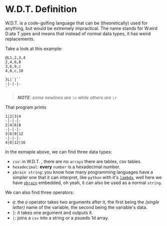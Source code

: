 # W.D.T. Definition

W.D.T. is a code-golfing language that can be (theoretically) used for anything, but would be extremely impractical.
The name stands for W.eird D.ata T.ypes and means that instead of normal data types, it has weird replacements.

Take a look at this example:
```
@L1,2,3,4
2,4,6,8
3,6,9,c
4,8,c,10
}L|`|``
-|-|-|-
````

> _**NOTE**: some newlines are `\n` while others are `\r`_

That program prints
```
1|2|3|4
-|-|-|-
2|4|6|8
-|-|-|-
3|6|9|12
-|-|-|-
4|8|12|16
```

In the exmaple above, we can find three data types:
* `csv`: in W.D.T. , there are no `arrays` there are tables, csv tables.
* `hexadecimal`: **every** `number` is a hexadecimal number.
* `pbrain string`: you know how many programming languages have a simpler one that it can interpret, like `python` with it's [`lambda`](https://en.wikipedia.org/wiki/Lambda_calculus), well here we have [`pbrain`](https://esolangs.org/wiki/Pbrain) embedded, oh yeah, it can also be used as a normal `string`.

We can also find three operators:
* `@`: the `@` operator takes two arguments after it, the first being the _(single letter)_ name of the variable, the second being the variable's data.
* `}`: it takes one argument and outputs it.
* `|`: joins a `csv` into a string or a psuedo 1d array.
